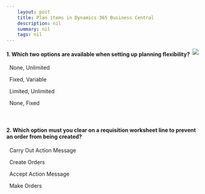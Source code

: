 ```yaml
---
    layout: post
    title: Plan items in Dynamics 365 Business Central  
    description: nil
    summary: nil
    tags: nil
---
```



 <a target="_blank" href="https://docs.microsoft.com/en-us/learn/modules/plan-items-dynamics-365-business-central/4-check/"><i class="fas fa-external-link-alt"></i> </a>
 <img align="right" src="https://docs.microsoft.com/en-us/learn/achievements/plan-items-dynamics-365-business-central.svg">
####  1. Which two options are available when setting up planning flexibility?


<i class='fas fa-check-square' style='color: Dodgerblue;'></i> &nbsp;&nbsp;None, Unlimited

<i class='far fa-square'></i> &nbsp;&nbsp;Fixed, Variable

<i class='far fa-square'></i> &nbsp;&nbsp;Limited, Unlimited

<i class='far fa-square'></i> &nbsp;&nbsp;None, Fixed
<br />
<br />
<br />

####  2. Which option must you clear on a requisition worksheet line to prevent an order from being created?


<i class='far fa-square'></i> &nbsp;&nbsp;Carry Out Action Message

<i class='far fa-square'></i> &nbsp;&nbsp;Create Orders

<i class='fas fa-check-square' style='color: Dodgerblue;'></i> &nbsp;&nbsp;Accept Action Message

<i class='far fa-square'></i> &nbsp;&nbsp;Make Orders
<br />
<br />
<br />
